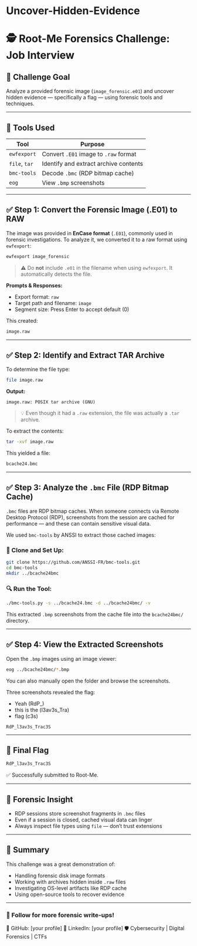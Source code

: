 # Uncover-Hidden-Evidence

# 🕵️ Root-Me Forensics Challenge: Job Interview

## 🎯 Challenge Goal

Analyze a provided forensic image (`image_forensic.e01`) and uncover hidden evidence — specifically a flag — using forensic tools and techniques.

---

## 🧰 Tools Used

| Tool          | Purpose                               |
| ------------- | ------------------------------------- |
| `ewfexport`   | Convert `.E01` image to `.raw` format |
| `file`, `tar` | Identify and extract archive contents |
| `bmc-tools`   | Decode `.bmc` (RDP bitmap cache)      |
| `eog`         | View `.bmp` screenshots               |

---

## ✅ Step 1: Convert the Forensic Image (.E01) to RAW

The image was provided in **EnCase format** (`.E01`), commonly used in forensic investigations. To analyze it, we converted it to a raw format using `ewfexport`:

```bash
ewfexport image_forensic
```

> ⚠️ Do **not** include `.e01` in the filename when using `ewfexport`. It automatically detects the file.

**Prompts & Responses:**

* Export format: `raw`
* Target path and filename: `image`
* Segment size: Press Enter to accept default (0)

This created:

```bash
image.raw
```

---

## ✅ Step 2: Identify and Extract TAR Archive

To determine the file type:

```bash
file image.raw
```

**Output:**

```
image.raw: POSIX tar archive (GNU)
```

> 💡 Even though it had a `.raw` extension, the file was actually a `.tar` archive.

To extract the contents:

```bash
tar -xvf image.raw
```

This yielded a file:

```bash
bcache24.bmc
```

---

## ✅ Step 3: Analyze the `.bmc` File (RDP Bitmap Cache)

`.bmc` files are RDP bitmap caches. When someone connects via Remote Desktop Protocol (RDP), screenshots from the session are cached for performance — and these can contain sensitive visual data.

We used `bmc-tools` by ANSSI to extract those cached images:

### 🔧 Clone and Set Up:

```bash
git clone https://github.com/ANSSI-FR/bmc-tools.git
cd bmc-tools
mkdir ../bcache24bmc
```

### 🔍 Run the Tool:

```bash
./bmc-tools.py -s ../bcache24.bmc -d ../bcache24bmc/ -v
```

This extracted `.bmp` screenshots from the cache file into the `bcache24bmc/` directory.

---

## ✅ Step 4: View the Extracted Screenshots

Open the `.bmp` images using an image viewer:

```bash
eog ../bcache24bmc/*.bmp
```

You can also manually open the folder and browse the screenshots.

Three screenshots revealed the flag: 

- Yeah (RdP_)
- this is the (l3av3s_Tra)
- flag (c3s)

```
RdP_l3av3s_Trac3S
```

---

## 🏁 Final Flag

```bash
RdP_l3av3s_Trac3S
```

✅ Successfully submitted to Root-Me.

---

## 🔎 Forensic Insight

* RDP sessions store screenshot fragments in `.bmc` files
* Even if a session is closed, cached visual data can linger
* Always inspect file types using `file` — don’t trust extensions

---

## 📁 Summary

This challenge was a great demonstration of:

* Handling forensic disk image formats
* Working with archives hidden inside `.raw` files
* Investigating OS-level artifacts like RDP cache
* Using open-source tools to recover evidence

---

### 🚀 Follow for more forensic write-ups!

🔗 GitHub: \[your profile]
📌 LinkedIn: \[your profile]
🛡️ Cybersecurity | Digital Forensics | CTFs
